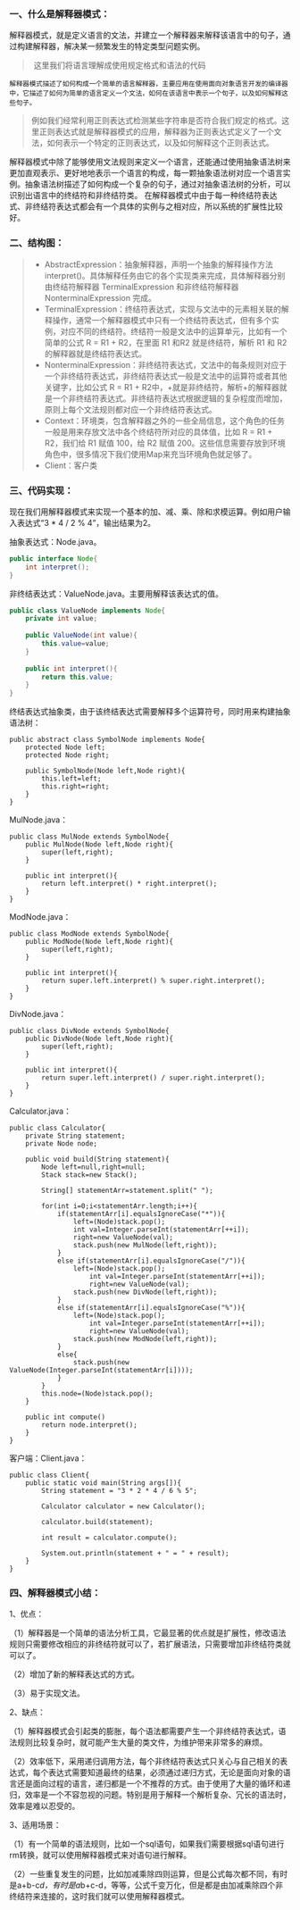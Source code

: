 ### 一、什么是解释器模式：

​    	解释器模式，就是定义语言的文法，并建立一个解释器来解释该语言中的句子，通过构建解释器，解决某一频繁发生的特定类型问题实例。

> ​	这里我们将语言理解成使用规定格式和语法的代码

   	解释器模式描述了如何构成一个简单的语言解释器，主要应用在使用面向对象语言开发的编译器中，它描述了如何为简单的语言定义一个文法，如何在该语言中表示一个句子，以及如何解释这些句子。

> ​	 例如我们经常利用正则表达式检测某些字符串是否符合我们规定的格式。这里正则表达式就是解释器模式的应用，解释器为正则表达式定义了一个文法，如何表示一个特定的正则表达式，以及如何解释这个正则表达式。

​		解释器模式中除了能够使用文法规则来定义一个语言，还能通过使用抽象语法树来更加直观表示、更好地地表示一个语言的构成，每一颗抽象语法树对应一个语言实例。抽象语法树描述了如何构成一个复杂的句子，通过对抽象语法树的分析，可以识别出语言中的终结符和非终结符类。 在解释器模式中由于每一种终结符表达式、非终结符表达式都会有一个具体的实例与之相对应，所以系统的扩展性比较好。

### 二、结构图：

> - AbstractExpression：抽象解释器，声明一个抽象的解释操作方法 interpret()。具体解释任务由它的各个实现类来完成，具体解释器分别由终结符解释器 TerminalExpression 和非终结符解释器 NonterminalExpression 完成。
> - TerminalExpression：终结符表达式，实现与文法中的元素相关联的解释操作，通常一个解释器模式中只有一个终结符表达式，但有多个实例，对应不同的终结符。终结符一般是文法中的运算单元，比如有一个简单的公式 R = R1 + R2，在里面 R1 和R2 就是终结符，解析 R1 和 R2 的解释器就是终结符表达式。
> - NonterminalExpression：非终结符表达式，文法中的每条规则对应于一个非终结符表达式，非终结符表达式一般是文法中的运算符或者其他关键字，比如公式 R = R1 + R2中，+就是非终结符，解析+的解释器就是一个非终结符表达式。非终结符表达式根据逻辑的复杂程度而增加，原则上每个文法规则都对应一个非终结符表达式。
> - Context：环境类，包含解释器之外的一些全局信息，这个角色的任务一般是用来存放文法中各个终结符所对应的具体值，比如 R = R1 + R2，我们给 R1 赋值 100，给 R2 赋值 200。这些信息需要存放到环境角色中，很多情况下我们使用Map来充当环境角色就足够了。
> - Client：客户类

### 三、代码实现：

​		现在我们用解释器模式来实现一个基本的加、减、乘、除和求模运算。例如用户输入表达式“3 * 4 / 2 % 4”，输出结果为2。

抽象表达式：Node.java。

```java
public interface Node{
    int interpret();
}
```

非终结表达式：ValueNode.java。主要用解释该表达式的值。

```java
public class ValueNode implements Node{
    private int value;
    
    public ValueNode(int value){
        this.value=value;
    }
        
    public int interpret(){
        return this.value;
    }
}
```

终结表达式抽象类，由于该终结表达式需要解释多个运算符号，同时用来构建抽象语法树：

```
public abstract class SymbolNode implements Node{
    protected Node left;
    protected Node right;
    
    public SymbolNode(Node left,Node right){
        this.left=left;
        this.right=right;
    }
}
```

MulNode.java：

```
public class MulNode extends SymbolNode{
    public MulNode(Node left,Node right){
        super(left,right);
    }
    
    public int interpret(){
        return left.interpret() * right.interpret();
    }
}
```

ModNode.java：

```
public class ModNode extends SymbolNode{
    public ModNode(Node left,Node right){
        super(left,right);
    }
    
    public int interpret(){
        return super.left.interpret() % super.right.interpret();
    }
}
```

DivNode.java：

```
public class DivNode extends SymbolNode{
    public DivNode(Node left,Node right){
        super(left,right);
    }
    
    public int interpret(){
        return super.left.interpret() / super.right.interpret();
    }
}
```

Calculator.java：

```
public class Calculator{
    private String statement;
    private Node node;
    
    public void build(String statement){
        Node left=null,right=null;
        Stack stack=new Stack();
        
        String[] statementArr=statement.split(" ");
        
        for(int i=0;i<statementArr.length;i++){    
            if(statementArr[i].equalsIgnoreCase("*")){
                left=(Node)stack.pop();
                int val=Integer.parseInt(statementArr[++i]);
                right=new ValueNode(val); 
                stack.push(new MulNode(left,right));
            }
            else if(statementArr[i].equalsIgnoreCase("/")){
                left=(Node)stack.pop();
                    int val=Integer.parseInt(statementArr[++i]);
                    right=new ValueNode(val); 
                stack.push(new DivNode(left,right));                
            }
            else if(statementArr[i].equalsIgnoreCase("%")){
                left=(Node)stack.pop();
                    int val=Integer.parseInt(statementArr[++i]);
                    right=new ValueNode(val); 
                stack.push(new ModNode(left,right));               
            }
            else{
                stack.push(new ValueNode(Integer.parseInt(statementArr[i])));
            }
        }
        this.node=(Node)stack.pop();
    }
    
    public int compute()
        return node.interpret();
    }
}
```

客户端：Client.java：

```
public class Client{
    public static void main(String args[]){
        String statement = "3 * 2 * 4 / 6 % 5";
        
        Calculator calculator = new Calculator();
        
        calculator.build(statement);
        
        int result = calculator.compute();
        
        System.out.println(statement + " = " + result);    
    }
}
```

### 四、解释器模式小结：

1、优点：

（1）解释器是一个简单的语法分析工具，它最显著的优点就是扩展性，修改语法规则只需要修改相应的非终结符就可以了，若扩展语法，只需要增加非终结符类就可以了。

（2）增加了新的解释表达式的方式。

（3）易于实现文法。

2、缺点：

（1）解释器模式会引起类的膨胀，每个语法都需要产生一个非终结符表达式，语法规则比较复杂时，就可能产生大量的类文件，为维护带来非常多的麻烦。

（2）效率低下，采用递归调用方法，每个非终结符表达式只关心与自己相关的表达式，每个表达式需要知道最终的结果，必须通过递归方式，无论是面向对象的语言还是面向过程的语言，递归都是一个不推荐的方式。由于使用了大量的循环和递归，效率是一个不容忽视的问题。特别是用于解释一个解析复杂、冗长的语法时，效率是难以忍受的。

3、适用场景：

（1）有一个简单的语法规则，比如一个sql语句，如果我们需要根据sql语句进行rm转换，就可以使用解释器模式来对语句进行解释。

（2）一些重复发生的问题，比如加减乘除四则运算，但是公式每次都不同，有时是a+b-c*d，有时是a*b+c-d，等等，公式千变万化，但是都是由加减乘除四个非终结符来连接的，这时我们就可以使用解释器模式。